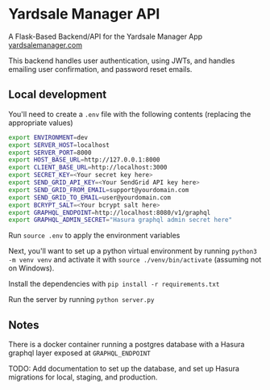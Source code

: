 # Yardsale Manager API

A Flask-Based Backend/API for the Yardsale Manager App [yardsalemanager.com](https://yardsalemanager.com)

This backend handles user authentication, using JWTs, and handles emailing user confirmation, and password reset emails.

## Local development

You'll need to create a `.env` file with the following contents (replacing the appropriate values)
```bash
export ENVIRONMENT=dev
export SERVER_HOST=localhost
export SERVER_PORT=8000
export HOST_BASE_URL=http://127.0.0.1:8000
export CLIENT_BASE_URL=http://localhost:3000
export SECRET_KEY=<Your secret key here>
export SEND_GRID_API_KEY=<Your SendGrid API key here>
export SEND_GRID_FROM_EMAIL=support@yourdomain.com
export SEND_GRID_TO_EMAIL=user@yourdomain.com
export BCRYPT_SALT=<Your bcrypt salt here>
export GRAPHQL_ENDPOINT=http://localhost:8080/v1/graphql
export GRAPHQL_ADMIN_SECRET="Hasura graphql admin secret here"
```

Run `source .env` to apply the environment variables

Next, you'll want to set up a python virtual environment by running `python3 -m venv venv` and activate it with `source ./venv/bin/activate` (assuming not on Windows).

Install the dependencies with `pip install -r requirements.txt`

Run the server by running `python server.py`

## Notes

There is a docker container running a postgres database with a Hasura graphql layer exposed at `GRAPHQL_ENDPOINT`

TODO: Add documentation to set up the database, and set up Hasura migrations for local, staging, and production.
